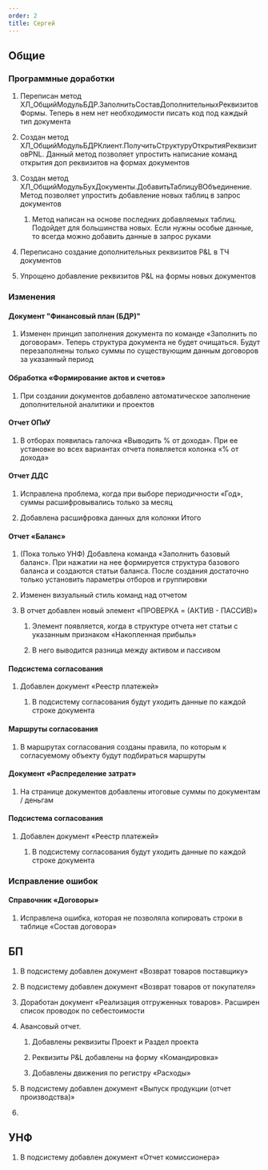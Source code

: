 ```yaml
---
order: 2
title: Сергей
---
```


## Общие

### Программные доработки

1. Переписан метод ХЛ\_ОбщийМодульБДР.ЗаполнитьСоставДополнительныхРеквизитовФормы. Теперь в нем нет необходимости писать код под каждый тип документа

2. Создан метод ХЛ\_ОбщийМодульБДРКлиент.ПолучитьСтруктуруОткрытияРеквизитовPNL. Данный метод позволяет упростить написание команд открытия доп реквизитов на формах документов

3. Создан метод  ХЛ\_ОбщийМодульБухДокументы.ДобавитьТаблицуВОбъединение. Метод позволяет упростить добавление новых таблиц  в запрос документов

   1. Метод написан на основе последних добавляемых таблиц. Подойдет для большинства новых. Если нужны особые данные, то всегда можно добавить данные в запрос руками

4. Переписано создание дополнительных реквизитов P&L в ТЧ документов

5. Упрощено добавление реквизитов P&L на формы новых документов

### Изменения

#### Документ "Финансовый план (БДР)"

1. Изменен принцип заполнения документа по команде «Заполнить по договорам». Теперь структура документа не будет очищаться. Будут перезаполнены только суммы по существующим данным договоров за указанный период

#### Обработка «Формирование актов и счетов»

1. При создании документов добавлено автоматическое заполнение дополнительной аналитики и проектов

#### Отчет ОПиУ

1. В отборах появилась галочка «Выводить % от дохода». При ее установке во всех вариантах отчета появляется колонка «% от дохода»

#### Отчет ДДС

1. Исправлена проблема, когда при выборе периодичности «Год», суммы расшифровывались только за месяц

2. Добавлена расшифровка данных для колонки Итого

#### Отчет «Баланс»

1. (Пока только УНФ) Добавлена команда «Заполнить базовый баланс». При нажатии на нее формируется структура базового баланса и создаются статьи баланса. После создания достаточно только установить параметры отборов и группировки

2. Изменен визуальный стиль команд над отчетом

3. В отчет добавлен новый элемент «ПРОВЕРКА = (АКТИВ - ПАССИВ)»

   1. Элемент появляется, когда в структуре отчета нет статьи с указанным признаком «Накопленная прибыль»

   2. В него выводится разница между активом и пассивом

#### Подсистема согласования

1. Добавлен документ «Реестр платежей»

   1. В подсистему согласования будут уходить данные по каждой строке документа

#### Маршруты согласования

1. В маршрутах согласования созданы правила, по которым к согласуемому объекту будут подбираться маршруты

#### Документ «Распределение затрат»

1. На странице документов добавлены итоговые суммы по документам / деньгам

#### Подсистема согласования

1. Добавлен документ «Реестр платежей»

   1. В подсистему согласования будут уходить данные по каждой строке документа

### Исправление ошибок

#### Справочник «Договоры»

1. Исправлена ошибка, которая не позволяла копировать строки в таблице «Состав договора»

## БП

1. В подсистему добавлен документ «Возврат товаров поставщику»

2. В подсистему добавлен документ «Возврат товаров от покупателя»

3. Доработан документ «Реализация отгруженных товаров». Расширен список проводок по себестоимости

4. Авансовый отчет.

   1. Добавлены реквизиты Проект и Раздел проекта

   2. Реквизиты P&L добавлены на форму «Командировка»

   3. Добавлены движения по регистру «Расходы»

5. В подсистему добавлен документ «Выпуск продукции (отчет производства)»

6.  

## УНФ

1. В подсистему добавлен документ «Отчет комиссионера»